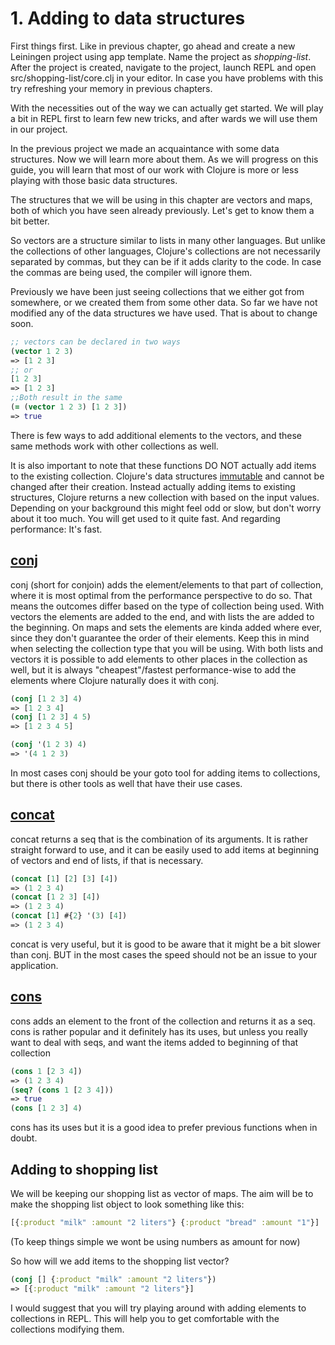 # 1. Adding to data structures

First things first.
Like in previous chapter,
go ahead and create a new Leiningen project using app template.
Name the project as _shopping-list_.
After the project is created,
navigate to the project,
launch REPL and open src/shopping-list/core.clj in your editor.
In case you have problems with this try refreshing your memory in previous chapters.

With the necessities out of the way we can actually get started.
We will play a bit in REPL first to learn few new tricks,
and after wards we will use them in our project.

In the previous project we made an acquaintance with some data structures.
Now we will learn more about them.
As we will progress on this guide,
you will learn that most of our work with Clojure is more or less playing with those basic data structures.

The structures that we will be using in this chapter are vectors and maps,
both of which you have seen already previously.
Let's get to know them a bit better.

So vectors are a structure similar to lists in many other languages.
But unlike the collections of other languages,
Clojure's collections are not necessarily separated by commas,
but they can be if it adds clarity to the code.
In case the commas are being used,
the compiler will ignore them.

Previously we have been just seeing collections that we either got from somewhere,
or we created them from some other data.
So far we have not modified any of the data structures we have used.
That is about to change soon.

```clojure
;; vectors can be declared in two ways
(vector 1 2 3)
=> [1 2 3]
;; or
[1 2 3]
=> [1 2 3]
;;Both result in the same
(= (vector 1 2 3) [1 2 3])
=> true
```

There is few ways to add additional elements to the vectors,
and these same methods work with other collections as well.

It is also important to note that these functions DO NOT actually add items to the existing collection.
Clojure's data structures [immutable](https://en.wikipedia.org/wiki/Immutable_object) and cannot be changed after their creation.
Instead actually adding items to existing structures,
Clojure returns a new collection with based on the input values.
Depending on your background this might feel odd or slow,
but don't worry about it too much.
You will get used to it quite fast.
And regarding performance: It's fast.

## [conj](https://clojuredocs.org/clojure.core/conj)

conj (short for conjoin) adds the element/elements to that part of collection,
where it is most optimal from the performance perspective to do so.
That means the outcomes differ based on the type of collection being used.
With vectors the elements are added to the end,
and with lists the are added to the beginning.
On maps and sets the elements are kinda added where ever,
since they don't guarantee the order of their elements.
Keep this in mind when selecting the collection type that you will be using.
With both lists and vectors it is possible to add elements to other places in the collection as well,
but it is always "cheapest"/fastest performance-wise to add the elements where Clojure naturally does it with conj.

```clojure
(conj [1 2 3] 4)
=> [1 2 3 4]
(conj [1 2 3] 4 5)
=> [1 2 3 4 5]

(conj '(1 2 3) 4)
=> '(4 1 2 3)
```

In most cases conj should be your goto tool for adding items to collections,
but there is other tools as well that have their use cases.

## [concat](https://clojuredocs.org/clojure.core/concat)

concat returns a seq that is the combination of its arguments.
It is rather straight forward to use,
and it can be easily used to add items at beginning of vectors and end of lists,
if that is necessary.

```clojure
(concat [1] [2] [3] [4])
=> (1 2 3 4)
(concat [1 2 3] [4])
=> (1 2 3 4)
(concat [1] #{2} '(3) [4])
=> (1 2 3 4)
```

concat is very useful,
but it is good to be aware that it might be a bit slower than conj.
BUT in the most cases the speed should not be an issue to your application.

## [cons](https://clojuredocs.org/clojure.core/cons)

cons adds an element to the front of the collection and returns it as a seq.
cons is rather popular and it definitely has its uses,
but unless you really want to deal with seqs,
and want the items added to beginning of that collection

```clojure
(cons 1 [2 3 4])
=> (1 2 3 4)
(seq? (cons 1 [2 3 4]))
=> true
(cons [1 2 3] 4)
```

cons has its uses but it is a good idea to prefer previous functions when in doubt.

## Adding to shopping list

We will be keeping our shopping list as vector of maps.
The aim will be to make the shopping list object to look something like this:

```clojure
[{:product "milk" :amount "2 liters"} {:product "bread" :amount "1"}]
```

(To keep things simple we wont be using numbers as amount for now)

So how will we add items to the shopping list vector?

```clojure
(conj [] {:product "milk" :amount "2 liters"})
=> [{:product "milk" :amount "2 liters"}]
```

I would suggest that you will try playing around with adding elements to collections in REPL.
This will help you to get comfortable with the collections modifying them.
